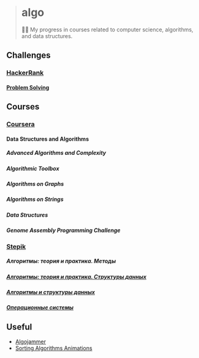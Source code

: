 > # algo
>
> 👨‍💻 My progress in courses related to computer science, algorithms, and data structures.

## Challenges

### [HackerRank](https://www.hackerrank.com/kamilsk)

#### [Problem Solving](hackerrank/algorithms)

## Courses

### [Coursera](https://www.coursera.org/user/ac851392243e4a64c5a04b6bfe2b97cc)

#### Data Structures and Algorithms

##### Advanced Algorithms and Complexity

##### Algorithmic Toolbox

##### Algorithms on Graphs

##### Algorithms on Strings

##### Data Structures

##### Genome Assembly Programming Challenge

### [Stepik](https://stepik.org/users/17586168)

##### Алгоритмы: теория и практика. Методы

##### [Алгоритмы: теория и практика. Структуры данных](stepik/course-1547)

##### [Алгоритмы и структуры данных](stepik/course-156)

##### [Операционные системы](stepik/course-1780)

## Useful

- [Algojammer](https://github.com/ChrisKnott/Algojammer)
- [Sorting Algorithms Animations](https://www.toptal.com/developers/sorting-algorithms)
